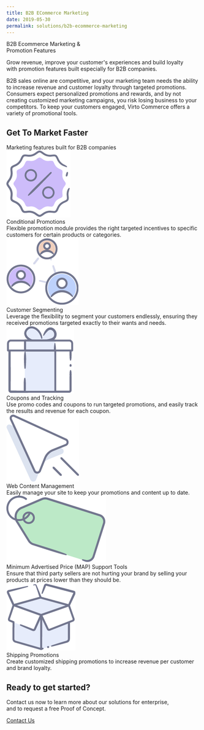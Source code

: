 ```yaml
---
title: B2B ECommerce Marketing
date: 2019-05-30
permalink: solutions/b2b-ecommerce-marketing
---
```

<div class="main">
    <div class="page">
        <div class="section section--cover">
            <div class="section__bg" style="background-image: url('../assets/images/b2b-ecommerce-marketing/bg.png');">
                <div class="section__t">B2B Ecommerce Marketing & <br>Promotion Features</div>
                <p class="section__descr">Grow revenue, improve your customer's experiences and build loyalty <br>with promotion features built especially for B2B companies.</p>
            </div>
        </div>
        <div class="section">
            <div class="section__inner container">
                <div class="section__info">
                    <div class="section__descr">
                        B2B sales online are competitive, and your marketing team needs the ability to increase revenue and customer loyalty through targeted promotions. Consumers expect personalized promotions and rewards, and by not creating customized marketing campaigns, you risk losing business to your competitors. To keep your customers engaged, Virto Commerce offers a variety of promotional tools.
                    </div>
                </div>
            </div>
        </div>
        <div class="section">
            <div class="section__inner container">
                <h2 class="section__t">Get To Market Faster</h2>
                <div class="section__descr">Marketing features built for B2B companies</div>
                <div class="list list--columns row">
                    <div class="list__item col-lg-6">
                        <img src="../assets/images/b2b-ecommerce-marketing/conditiona-promotions.png" alt="" class="list__icon">
                        <div class="list__t">Conditional Promotions</div>
                        <div class="list__descr">
                            Flexible promotion module provides the right targeted incentives to specific customers for certain products or categories.
                        </div>
                    </div>
                    <div class="list__item col-lg-6">
                        <img src="../assets/images/b2b-ecommerce-marketing/customer-segmenting.png" alt="" class="list__icon">
                        <div class="list__t">Customer Segmenting</div>
                        <div class="list__descr">
                            Leverage the flexibility to segment your customers endlessly, ensuring they received promotions targeted exactly to their wants and needs.
                        </div>
                    </div>
                    <div class="list__item col-lg-6">
                        <img src="../assets/images/b2b-ecommerce-marketing/coupons-tracking.png" alt="" class="list__icon">
                        <div class="list__t">Coupons and Tracking</div>
                        <div class="list__descr">
                            Use promo codes and coupons to run targeted promotions, and easily track the results and revenue for each coupon.
                        </div>
                    </div>
                    <div class="list__item col-lg-6">
                        <img src="../assets/images/b2b-ecommerce-marketing/web-content.png" alt="" class="list__icon">
                        <div class="list__t">Web Content Management</div>
                        <div class="list__descr">
                            Easily manage your site to keep your promotions and content up to date.
                        </div>
                    </div>
                    <div class="list__item col-lg-6">
                        <img src="../assets/images/b2b-ecommerce-marketing/price.png" alt="" class="list__icon">
                        <div class="list__t">Minimum Advertised Price (MAP) Support Tools</div>
                        <div class="list__descr">
                            Ensure that third party sellers are not hurting your brand by selling your products at prices lower than they should be.
                        </div>
                    </div>
                    <div class="list__item col-lg-6">
                        <img src="../assets/images/b2b-ecommerce-marketing/shipping-promotions.png" alt="" class="list__icon">
                        <div class="list__t">Shipping Promotions</div>
                        <div class="list__descr">
                            Create customized shipping promotions to increase revenue per customer and brand loyalty.
                        </div>
                    </div>
                </div>
            </div>
        </div>
    </div>
    <div class="section section--gray section--pattern">
        <div class="section__inner container">
            <h2 class="section__t">Ready to get started?</h2>
            <p class="section__descr">Contact us now to learn more about our solutions for enterprise, <br>and to request a free Proof of Concept.</p>
            <a href="#" class="btn btn--orange btn--round">Contact Us</a>
        </div>
    </div>
</div>
